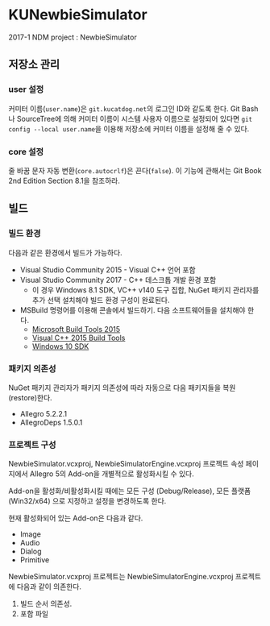 # KUNewbieSimulator

2017-1 NDM project : NewbieSimulator

## 저장소 관리

### user 설정

커미터 이름(`user.name`)은 `git.kucatdog.net`의 로그인 ID와 같도록 한다. Git Bash나 SourceTree에 의해 커미터 이름이 시스템 사용자 이름으로 설정되어 있다면 `git config --local user.name`을 이용해 저장소에 커미터 이름을 설정해 줄 수 있다.

### core 설정

줄 바꿈 문자 자동 변환(`core.autocrlf`)은 끈다(`false`). 이 기능에 관해서는 Git Book 2nd Edition Section 8.1을 참조하라.

## 빌드

### 빌드 환경

다음과 같은 환경에서 빌드가 가능하다.

* Visual Studio Community 2015 - Visual C++ 언어 포함
* Visual Studio Community 2017 - C++ 데스크톱 개발 환경 포함
    * 이 경우 Windows 8.1 SDK, VC++ v140 도구 집합, NuGet 패키지 관리자를 추가 선택 설치해야 빌드 환경 구성이 완료된다.
* MSBuild 명령어를 이용해 콘솔에서 빌드하기. 다음 소프트웨어들을 설치해야 한다.
    * [Microsoft Build Tools 2015](https://www.microsoft.com/en-us/download/details.aspx?id=48159)
    * [Visual C++ 2015 Build Tools](http://landinghub.visualstudio.com/visual-cpp-build-tools)
    * [Windows 10 SDK](https://developer.microsoft.com/ko-kr/windows/downloads/windows-10-sdk)

### 패키지 의존성

NuGet 패키지 관리자가 패키지 의존성에 따라 자동으로 다음 패키지들을 복원(restore)한다.

* Allegro 5.2.2.1
* AllegroDeps 1.5.0.1

### 프로젝트 구성

NewbieSimulator.vcxproj, NewbieSimulatorEngine.vcxproj 프로젝트 속성 페이지에서 Allegro 5의 Add-on을 개별적으로 활성화시킬 수 있다.

Add-on을 활성화/비활성화시킬 때에는 모든 구성 (Debug/Release), 모든 플랫폼 (Win32/x64) 으로 지정하고 설정을 변경하도록 한다.

현재 활성화되어 있는 Add-on은 다음과 같다.

* Image
* Audio
* Dialog
* Primitive

NewbieSimulator.vcxproj 프로젝트는 NewbieSimulatorEngine.vcxproj 프로젝트에 다음과 같이 의존한다.

1. 빌드 순서 의존성.
2. 포함 파일
